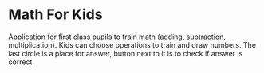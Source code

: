 # Math For Kids

Application for first class pupils to train math (adding, subtraction, multiplication).
Kids can choose operations to train and draw numbers. The last circle is a place for answer, button next to it is to check if answer is correct.
